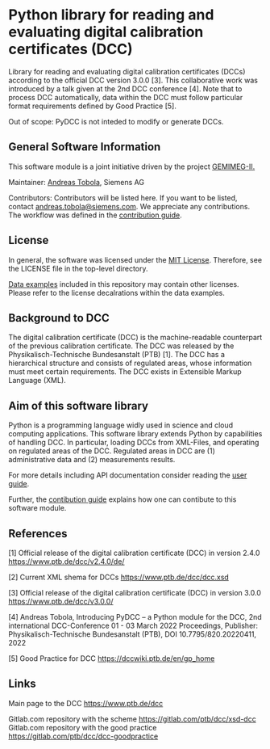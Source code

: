 # Python library for reading and evaluating digital calibration certificates (DCC) 

Library for reading and evaluating digital calibration certificates (DCCs) according to the official DCC version 3.0.0 [3]. 
This collaborative work was introduced by a talk given at the 2nd DCC conference [4]. 
Note that to process DCC automatically, data within the DCC must follow particular format requirements defined by Good Practice [5].

Out of scope: PyDCC is not inteded to modify or generate DCCs.

## General Software Information

This software module is a joint initiative driven by the project [GEMIMEG-II.](https://www.digitale-technologien.de/DT/Navigation/DE/ProgrammeProjekte/AktuelleStrategischeEinzelprojekte/gemimeg2/gemimeg2.html)

Maintainer: [Andreas Tobola](mailto:andreas.tobola@siemens.com), Siemens AG

Contributors: Contributors will be listed here. If you want to be listed, contact andreas.tobola@siemens.com. We appreciate any contributions. The workflow was defined in the [contribution guide](CONTRIBUTING.md).

## License

In general, the software was licensed under the [MIT License](LICENSE). Therefore, see the LICENSE file in the top-level directory.

[Data examples](data) included in this repository may contain other licenses. Please refer to the license decalrations within the data examples.

## Background to DCC

The digital calibration certificate (DCC) is the machine-readable counterpart of the previous calibration certificate. The DCC was released by the Physikalisch-Technische Bundesanstalt (PTB) [1]. The DCC has a hierarchical structure and consists of regulated areas, whose information must meet certain requirements. The DCC exists in Extensible Markup Language (XML). 
## Aim of this software library

Python is a programming language widly used in science and cloud computing applications. This software library extends Python by capabilities of handling DCC. In particular, loading DCCs from XML-Files, and operating on regulated areas of the DCC. Regulated areas in DCC are (1) administrative data and (2) measurements results. 

For more details including API documentation consider reading the [user guide](doc/pydcc.md).

Further, the [contibution guide](CONTRIBUTING.md) explains how one can contibute to this software module.

## References

[1] Official release of the digital calibration certificate (DCC) in version 2.4.0 https://www.ptb.de/dcc/v2.4.0/de/

[2] Current XML shema for DCCs https://www.ptb.de/dcc/dcc.xsd

[3] Official release of the digital calibration certificate (DCC) in version 3.0.0 https://www.ptb.de/dcc/v3.0.0/

[4] Andreas Tobola, Introducing PyDCC – a Python module for the DCC, 2nd international DCC-Conference 01 - 03 March 2022 Proceedings, Publisher: Physikalisch-Technische Bundesanstalt (PTB), DOI 10.7795/820.20220411, 2022

[5] Good Practice for DCC https://dccwiki.ptb.de/en/gp_home

## Links

Main page to the DCC https://www.ptb.de/dcc

Gitlab.com repository with the scheme https://gitlab.com/ptb/dcc/xsd-dcc
Gitlab.com repository with the good practice https://gitlab.com/ptb/dcc/dcc-goodpractice



